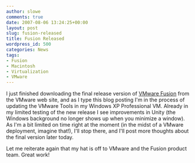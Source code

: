 ```yaml
---
author: slowe
comments: true
date: 2007-08-06 13:24:25+00:00
layout: post
slug: fusion-released
title: Fusion Released
wordpress_id: 500
categories: News
tags:
- Fusion
- Macintosh
- Virtualization
- VMware
---
```


I just finished downloading the final release version of [VMware Fusion](http://www.vmware.com/products/fusion/) from the VMware web site, and as I type this blog posting I'm in the process of updating the VMware Tools in my Windows XP Professional VM. Already in my limited testing of the new release I see improvements in Unity (the Windows background no longer shows up when you minimize a window). As I'm a bit limited on time right at the moment (in the midst of a VMware deployment, imagine that!), I'll stop there, and I'll post more thoughts about the final version later today.

Let me reiterate again that my hat is off to VMware and the Fusion product team. Great work!
